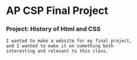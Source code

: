 # AP CSP Final Project
### Project: History of Html and CSS
    I wanted to make a website for my final project, 
    and I wanted to make it on something both
    interesting and relevant to this class.